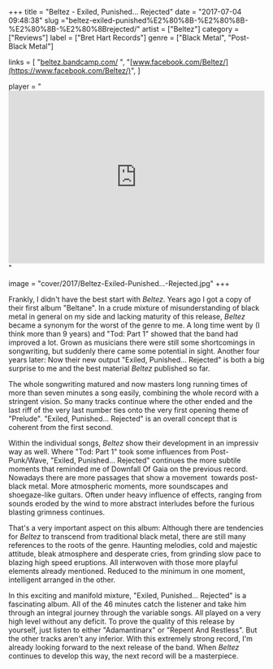 +++
title = "Beltez - Exiled, Punished​.​.​. ​Rejected"
date = "2017-07-04 09:48:38"
slug ="beltez-exiled-punished%E2%80%8B-%E2%80%8B-%E2%80%8B-%E2%80%8Brejected/"
artist = ["Beltez"]
category = ["Reviews"]
label = ["Bret Hart Records"]
genre = ["Black Metal", "Post-Black Metal"]

links = [
    "[beltez.bandcamp.com/](https://www.facebook.com/Beltez/)  ",
    "[www.facebook.com/Beltez/](https://www.facebook.com/Beltez/)",
]

player = "<iframe style='border: 0; width: 100%; height: 340px;' src='https://bandcamp.com/EmbeddedPlayer/album=765219057/size=large/bgcol=333333/linkcol=ffffff/artwork=none/transparent=true/' seamless><a href='http://beltez.bandcamp.com/album/exiled-punished-rejected-2'>Exiled, Punished...Rejected by Beltez</a></iframe>"

image = "cover/2017/Beltez-Exiled-Punished...-Rejected.jpg"
+++

Frankly, I didn't have the best start with *Beltez*. Years ago I got a copy of their first album "Beltane". In a crude mixture of misunderstanding of black metal in general on my side and lacking maturity of this release, *Beltez* became a synonym for the worst of the genre to me. A long time went by (I think more than 9 years) and "Tod: Part 1" showed that the band had improved a lot. Grown as musicians there were still some shortcomings in songwriting, but suddenly there came some potential in sight. Another four years later: Now their new output "Exiled, Punished... Rejected" is both a big surprise to me and the best material *Beltez* published so far.

The whole songwriting matured and now masters long running times of more than seven minutes a song easily, combining the whole record with a stringent vision. So many tracks continue where the other ended and the last riff of the very last number ties onto the very first opening theme of "Prelude". "Exiled, Punished... Rejected" is an overall concept that is coherent from the first second.

Within the individual songs, *Beltez* show their development in an impressiv way as well. Where "Tod: Part 1" took some influences from Post-Punk/Wave, "Exiled, Punished... Rejected" continues the more subtile moments that reminded me of Downfall Of Gaia on the previous record. Nowadays there are more passages that show a movement  towards post-black metal. More atmospheric moments, more soundscapes and shoegaze-like guitars. Often under heavy influence of effects, ranging from sounds eroded by the wind to more abstract interludes before the furious blasting grimness continues.

That's a very important aspect on this album: Although there are tendencies for *Beltez* to transcend from traditional black metal, there are still many references to the roots of the genre. Haunting melodies, cold and majestic attitude, bleak atmosphere and desperate cries, from grinding slow pace to blazing high speed eruptions. All interwoven with those more playful elements already mentioned. Reduced to the minimum in one moment, intelligent arranged in the other.

In this exciting and manifold mixture, "Exiled, Punished... Rejected" is a fascinating album. All of the 46 minutes catch the listener and take him through an integral journey through the variable songs. All played on a very high level without any deficit. To prove the quality of this release by yourself, just listen to either "Adamantinarx" or "Repent And Restless". But the other tracks aren't any inferior.
With this extremely strong record, I'm already looking forward to the next release of the band. When *Beltez* continues to develop this way, the next record will be a masterpiece.  
